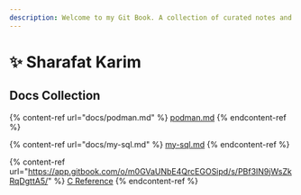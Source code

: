 ```yaml
---
description: Welcome to my Git Book. A collection of curated notes and references!
---
```


# ✨ Sharafat Karim

## Docs Collection

{% content-ref url="docs/podman.md" %}
[podman.md](docs/podman.md)
{% endcontent-ref %}

{% content-ref url="docs/my-sql.md" %}
[my-sql.md](docs/my-sql.md)
{% endcontent-ref %}

{% content-ref url="https://app.gitbook.com/o/m0GVaUNbE4QrcEGOSipd/s/PBf3IN9jWsZkRqDgttA5/" %}
[C Reference](https://app.gitbook.com/o/m0GVaUNbE4QrcEGOSipd/s/PBf3IN9jWsZkRqDgttA5/)
{% endcontent-ref %}
